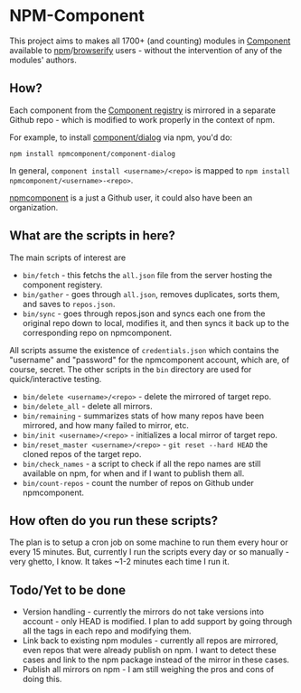 NPM-Component
=============

This project aims to makes all 1700+ (and counting) modules in [Component](https://github.com/component/component/) available to [npm](https://www.npmjs.org/)/[browserify](http://browserify.org/) users - without the intervention of any of the modules' authors.

## How?

Each component from the [Component registry](https://github.com/component/component/wiki/Components) is mirrored in a separate Github repo - which is modified to work properly in the context of npm.

For example, to install [component/dialog](https://github.com/component/dialog) via npm, you'd do:

    npm install npmcomponent/component-dialog

In general, `component install <username>/<repo>` is mapped to `npm install npmcomponent/<username>-<repo>`.

[npmcomponent](https://github.com/npmcomponent) is a just a Github user, it could also have been an organization.

## What are the scripts in here?

The main scripts of interest are 

* `bin/fetch` - this fetchs the `all.json` file from the server hosting the component registery.
* `bin/gather` - goes through `all.json`, removes duplicates, sorts them, and saves to `repos.json`.
* `bin/sync` - goes through repos.json and syncs each one from the original repo down to local, modifies it, and then syncs it back up to the corresponding repo on npmcomponent.

All scripts assume the existence of `credentials.json` which contains the "username" and "password" for the npmcomponent account, which are, of course, secret. The other scripts in the `bin` directory are used for quick/interactive testing.

* `bin/delete <username>/<repo>` - delete the mirrored of target repo.
* `bin/delete_all` - delete all mirrors.
* `bin/remaining` - summarizes stats of how many repos have been mirrored, and how many failed to mirror, etc.
* `bin/init <username>/<repo>` - initializes a local mirror of target repo.
* `bin/reset_master <username>/<repo>` - `git reset --hard HEAD` the cloned repos of the target repo.
* `bin/check_names` - a script to check if all the repo names are still available on npm, for when and if I want to publish them all.
* `bin/count-repos` - count the number of repos on Github under npmcomponent.

## How often do you run these scripts?

The plan is to setup a cron job on some machine to run them every hour or every 15 minutes. But, currently I run the scripts every day or so manually - very ghetto, I know. It takes ~1-2 minutes each time I run it.

## Todo/Yet to be done

* Version handling - currently the mirrors do not take versions into account - only HEAD is modified. I plan to add support by going through all the tags in each repo and modifying them.
* Link back to existing npm modules - currently all repos are mirrored, even repos that were already publish on npm. I want to detect these cases and link to the npm package instead of the mirror in these cases.
* Publish all mirrors on npm - I am still weighing the pros and cons of doing this.